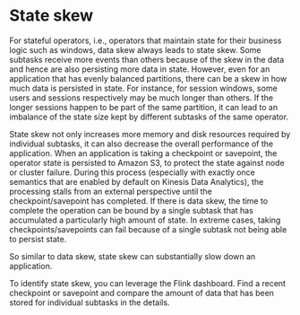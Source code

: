 # State skew<a name="troubleshooting-state-skew"></a>

For stateful operators, i\.e\., operators that maintain state for their business logic such as windows, data skew always leads to state skew\. Some subtasks receive more events than others because of the skew in the data and hence are also persisting more data in state\. However, even for an application that has evenly balanced partitions, there can be a skew in how much data is persisted in state\. For instance, for session windows, some users and sessions respectively may be much longer than others\. If the longer sessions happen to be part of the same partition, it can lead to an imbalance of the state size kept by different subtasks of the same operator\.

 State skew not only increases more memory and disk resources required by individual subtasks, it can also decrease the overall performance of the application\. When an application is taking a checkpoint or savepoint, the operator state is persisted to Amazon S3, to protect the state against node or cluster failure\. During this process \(especially with exactly once semantics that are enabled by default on Kinesis Data Analytics\), the processing stalls from an external perspective until the checkpoint/savepoint has completed\. If there is data skew, the time to complete the operation can be bound by a single subtask that has accumulated a particularly high amount of state\. In extreme cases, taking checkpoints/savepoints can fail because of a single subtask not being able to persist state\.

 So similar to data skew, state skew can substantially slow down an application\.

 To identify state skew, you can leverage the Flink dashboard\. Find a recent checkpoint or savepoint and compare the amount of data that has been stored for individual subtasks in the details\.